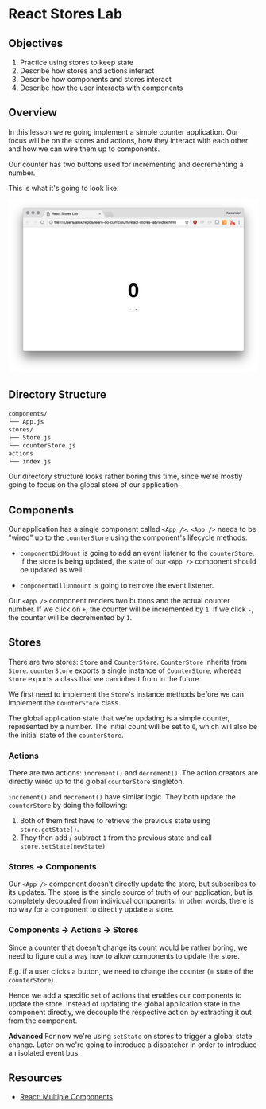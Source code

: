 # React Stores Lab

## Objectives

1. Practice using stores to keep state
2. Describe how stores and actions interact
3. Describe how components and stores interact
4. Describe how the user interacts with components

## Overview

In this lesson we're going implement a simple counter application.
Our focus will be on the stores and actions, how they interact with each other
and how we can wire them up to components.

Our counter has two buttons used for incrementing and decrementing a number.

This is what it's going to look like:

![Screenshot](assets/screenshot.png)

## Directory Structure

```
components/
└── App.js
stores/
├── Store.js
└── counterStore.js
actions
└── index.js
```

Our directory structure looks rather boring this time, since we're mostly going
to focus on the global store of our application.

## Components

Our application has a single component called `<App />`. `<App />` needs to be
"wired" up to the `counterStore` using the component's lifecycle methods:

* `componentDidMount` is going to add an event listener to the `counterStore`.
    If the store is being updated, the state of our `<App />` component should
    be updated as well.

* `componentWillUnmount` is going to remove the event listener.

Our `<App />` component renders two buttons and the actual counter number. If
we click on `+`, the counter will be incremented by `1`. If we click `-`, the
counter will be decremented by `1`.

## Stores

There are two stores: `Store` and `CounterStore`. `CounterStore` inherits from
`Store`. `counterStore` exports a single instance of `CounterStore`, whereas
`Store` exports a class that we can inherit from in the future.

We first need to implement the `Store`'s instance methods before we can
implement the `CounterStore` class.

The global application state that we're updating is a simple counter,
represented by a number. The initial count will be set to `0`, which will also
be the initial state of the `counterStore`.

### Actions

There are two actions: `increment()` and `decrement()`. The action creators are
directly wired up to the global `counterStore` singleton.

`increment()` and `decrement()` have similar logic. They both update the
`counterStore` by doing the following:

1. Both of them first have to retrieve the previous state using
    `store.getState()`.
2. They then add / subtract `1` from the previous state and call
    `store.setState(newState)`

### Stores -> Components

Our `<App />` component doesn't directly update the store, but subscribes to
its updates. The store is the single source of truth of our application, but is
completely decoupled from individual components. In other words, there is no way
for a component to directly update a store.

### Components -> Actions -> Stores

Since a counter that doesn't change its count would be rather boring, we need to
figure out a way how to allow components to update the store.

E.g. if a user clicks a button, we need to change the counter (= state of the
`counterStore`).

Hence we add a specific set of actions that enables our components to update the
store. Instead of updating the global application state in the component
directly, we decouple the respective action by extracting it out from the
component.

**Advanced** For now we're using `setState` on stores to trigger a global state
change. Later on we're going to introduce a dispatcher in order to introduce an
isolated event bus.

## Resources

- [React: Multiple Components](https://facebook.github.io/react/docs/multiple-components.html)
